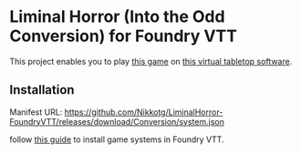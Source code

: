 # Liminal Horror (Into the Odd Conversion) for Foundry VTT

This project enables you to play [this game](https://goblinarchives.itch.io/liminal-horror) on [this virtual tabletop software](https://foundryvtt.com/).

## Installation

Manifest URL: https://github.com/Nikkotg/LiminalHorror-FoundryVTT/releases/download/Conversion/system.json

follow [this guide](https://foundryvtt.com/article/installation/#system) to install game systems in Foundry VTT.

